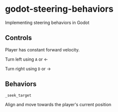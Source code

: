 # godot-steering-behaviors
Implementing steering behaviors in Godot


## Controls

Player has constant forward velocity.

Turn left using `A` or &larr;

Turn right using `D` or &rarr;
## Behaviors

`_seek_target` 

Align and move towards the player's current position